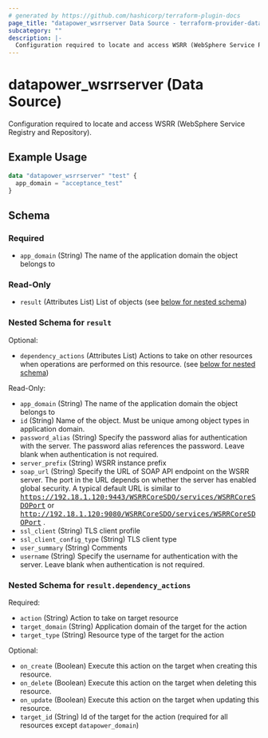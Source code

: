 ```yaml
---
# generated by https://github.com/hashicorp/terraform-plugin-docs
page_title: "datapower_wsrrserver Data Source - terraform-provider-datapower"
subcategory: ""
description: |-
  Configuration required to locate and access WSRR (WebSphere Service Registry and Repository).
---
```


# datapower_wsrrserver (Data Source)

Configuration required to locate and access WSRR (WebSphere Service Registry and Repository).

## Example Usage

```terraform
data "datapower_wsrrserver" "test" {
  app_domain = "acceptance_test"
}
```

<!-- schema generated by tfplugindocs -->
## Schema

### Required

- `app_domain` (String) The name of the application domain the object belongs to

### Read-Only

- `result` (Attributes List) List of objects (see [below for nested schema](#nestedatt--result))

<a id="nestedatt--result"></a>
### Nested Schema for `result`

Optional:

- `dependency_actions` (Attributes List) Actions to take on other resources when operations are performed on this resource. (see [below for nested schema](#nestedatt--result--dependency_actions))

Read-Only:

- `app_domain` (String) The name of the application domain the object belongs to
- `id` (String) Name of the object. Must be unique among object types in application domain.
- `password_alias` (String) Specify the password alias for authentication with the server. The password alias references the password. Leave blank when authentication is not required.
- `server_prefix` (String) WSRR instance prefix
- `soap_url` (String) Specify the URL of SOAP API endpoint on the WSRR server. The port in the URL depends on whether the server has enabled global security. A typical default URL is similar to <tt>https://192.18.1.120:9443/WSRRCoreSDO/services/WSRRCoreSDOPort</tt> or <tt>http://192.18.1.120:9080/WSRRCoreSDO/services/WSRRCoreSDOPort</tt> .
- `ssl_client` (String) TLS client profile
- `ssl_client_config_type` (String) TLS client type
- `user_summary` (String) Comments
- `username` (String) Specify the username for authentication with the server. Leave blank when authentication is not required.

<a id="nestedatt--result--dependency_actions"></a>
### Nested Schema for `result.dependency_actions`

Required:

- `action` (String) Action to take on target resource
- `target_domain` (String) Application domain of the target for the action
- `target_type` (String) Resource type of the target for the action

Optional:

- `on_create` (Boolean) Execute this action on the target when creating this resource.
- `on_delete` (Boolean) Execute this action on the target when deleting this resource.
- `on_update` (Boolean) Execute this action on the target when updating this resource.
- `target_id` (String) Id of the target for the action (required for all resources except `datapower_domain`)
